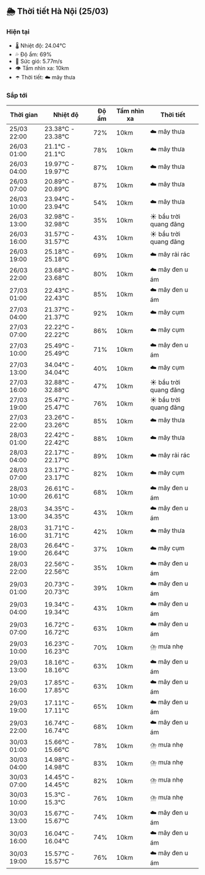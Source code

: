 ## 🌦️ Thời tiết Hà Nội (25/03)

### Hiện tại

- 🌡️ Nhiệt độ: 24.04℃
- 💦 Độ ẩm: 69%
- 💨 Sức gió: 5.77m/s
- 👁️ Tầm nhìn xa: 10km
- ☂️ Thời tiết: ☁️ mây thưa

### Sắp tới

| Thời gian | Nhiệt độ | Độ ẩm | Tầm nhìn xa | Thời tiết |
| --- | --- | --- | --- | --- |
| 25/03 22:00 | 23.38℃ - 23.38℃ | 72% | 10km | ☁️ mây thưa |
| 26/03 01:00 | 21.1℃ - 21.1℃ | 78% | 10km | ☁️ mây thưa |
| 26/03 04:00 | 19.97℃ - 19.97℃ | 87% | 10km | ☁️ mây thưa |
| 26/03 07:00 | 20.89℃ - 20.89℃ | 87% | 10km | ☁️ mây thưa |
| 26/03 10:00 | 23.94℃ - 23.94℃ | 54% | 10km | ☁️ mây thưa |
| 26/03 13:00 | 32.98℃ - 32.98℃ | 35% | 10km | ☀️ bầu trời quang đãng |
| 26/03 16:00 | 31.57℃ - 31.57℃ | 43% | 10km | ☀️ bầu trời quang đãng |
| 26/03 19:00 | 25.18℃ - 25.18℃ | 69% | 10km | ☁️ mây rải rác |
| 26/03 22:00 | 23.68℃ - 23.68℃ | 80% | 10km | ☁️ mây đen u ám |
| 27/03 01:00 | 22.43℃ - 22.43℃ | 85% | 10km | ☁️ mây đen u ám |
| 27/03 04:00 | 21.37℃ - 21.37℃ | 92% | 10km | ☁️ mây cụm |
| 27/03 07:00 | 22.22℃ - 22.22℃ | 86% | 10km | ☁️ mây cụm |
| 27/03 10:00 | 25.49℃ - 25.49℃ | 71% | 10km | ☁️ mây đen u ám |
| 27/03 13:00 | 34.04℃ - 34.04℃ | 40% | 10km | ☁️ mây cụm |
| 27/03 16:00 | 32.88℃ - 32.88℃ | 47% | 10km | ☀️ bầu trời quang đãng |
| 27/03 19:00 | 25.47℃ - 25.47℃ | 76% | 10km | ☀️ bầu trời quang đãng |
| 27/03 22:00 | 23.26℃ - 23.26℃ | 85% | 10km | ☁️ mây thưa |
| 28/03 01:00 | 22.42℃ - 22.42℃ | 88% | 10km | ☁️ mây thưa |
| 28/03 04:00 | 22.17℃ - 22.17℃ | 89% | 10km | ☁️ mây rải rác |
| 28/03 07:00 | 23.17℃ - 23.17℃ | 82% | 10km | ☁️ mây cụm |
| 28/03 10:00 | 26.61℃ - 26.61℃ | 68% | 10km | ☁️ mây đen u ám |
| 28/03 13:00 | 34.35℃ - 34.35℃ | 43% | 10km | ☁️ mây đen u ám |
| 28/03 16:00 | 31.71℃ - 31.71℃ | 42% | 10km | ☁️ mây thưa |
| 28/03 19:00 | 26.64℃ - 26.64℃ | 37% | 10km | ☁️ mây cụm |
| 28/03 22:00 | 22.56℃ - 22.56℃ | 35% | 10km | ☁️ mây đen u ám |
| 29/03 01:00 | 20.73℃ - 20.73℃ | 39% | 10km | ☁️ mây đen u ám |
| 29/03 04:00 | 19.34℃ - 19.34℃ | 43% | 10km | ☁️ mây đen u ám |
| 29/03 07:00 | 16.72℃ - 16.72℃ | 63% | 10km | ☁️ mây đen u ám |
| 29/03 10:00 | 16.23℃ - 16.23℃ | 70% | 10km | ⛈️ mưa nhẹ |
| 29/03 13:00 | 18.16℃ - 18.16℃ | 63% | 10km | ☁️ mây đen u ám |
| 29/03 16:00 | 17.85℃ - 17.85℃ | 63% | 10km | ☁️ mây đen u ám |
| 29/03 19:00 | 17.11℃ - 17.11℃ | 65% | 10km | ☁️ mây đen u ám |
| 29/03 22:00 | 16.74℃ - 16.74℃ | 68% | 10km | ☁️ mây đen u ám |
| 30/03 01:00 | 15.66℃ - 15.66℃ | 78% | 10km | ⛈️ mưa nhẹ |
| 30/03 04:00 | 14.98℃ - 14.98℃ | 83% | 10km | ⛈️ mưa nhẹ |
| 30/03 07:00 | 14.45℃ - 14.45℃ | 82% | 10km | ⛈️ mưa nhẹ |
| 30/03 10:00 | 15.3℃ - 15.3℃ | 76% | 10km | ⛈️ mưa nhẹ |
| 30/03 13:00 | 15.67℃ - 15.67℃ | 74% | 10km | ☁️ mây đen u ám |
| 30/03 16:00 | 16.04℃ - 16.04℃ | 74% | 10km | ☁️ mây đen u ám |
| 30/03 19:00 | 15.57℃ - 15.57℃ | 76% | 10km | ☁️ mây đen u ám |
